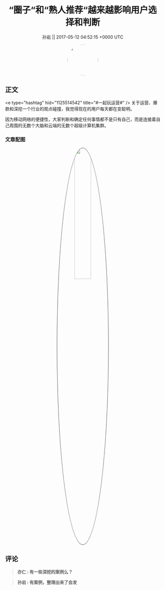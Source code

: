 <h1 align="center">“圈子“和“熟人推荐“越来越影响用户选择和判断</h1>




<p align="center">
    <a>孙岩 || 2017-05-12 04:52:15 &#43;0000 UTC</a>
</p>

<div align="center">
    <img src="https://images.zsxq.com/FjHDAePmdUobUKA3SCBy2RU2K5Wu?e=1590940799&amp;token=kIxbL07-8jAj8w1n4s9zv64FuZZNEATmlU_Vm6zD:cwope0iAOvlugyocF34oleDN_7w=" width="100" height="100" style="border:1px solid;border-radius:50%; color:#ffffff"/>
</div>




## 正文

<div>
&lt;e type=&#34;hashtag&#34; hid=&#34;1125514542&#34; title=&#34;#一起玩运营#&#34; /&gt; 关于运营、爆款和深挖一个行业的观点碰撞，我觉得现在的用户每天都在变聪明。

因为移动网络的便捷性，大家判断和确定任何事情都不是只有自己，而是连接着自己周围的无数个大脑和云端的无数个超级计算机集群。
</div>

### 文章配图

<div class="image" align="center">

<img src="https://images.zsxq.com/FgtluFrXQphcAr_X9NtlEEmsxfJg?imageMogr2/auto-orient/thumbnail/800x/format/jpg/blur/1x0/quality/75&amp;e=1590940799&amp;token=kIxbL07-8jAj8w1n4s9zv64FuZZNEATmlU_Vm6zD:MN6XpnCtAAf_gmfZO5wLYFSan00=" width="33%" height="33%" style="border:1px solid;border-radius:50%; color:#3c3f41"/>

</div>


## 评论

<div align="left">
<div>

<blockquote >
<span> <strong>亦仁 : 有一些深挖的案例么？ </strong></span>
</blockquote>

<blockquote >
<span> <strong>孙岩 : 有案例，整理出来了会发 </strong></span>
</blockquote>

</div>
</div>